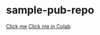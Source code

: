 # sample-pub-repo
<a href="https://nbviewer.org/github/juhi2021/sample-pub-repo/blob/main/Loan_Pred_with_Stats.ipynb">Click me</a>
<a href="https://colab.research.google.com/github/juhi2021/sample-pub-repo/blob/main/Loan_Pred_with_Stats.ipynb">Click me in Colab</a>
